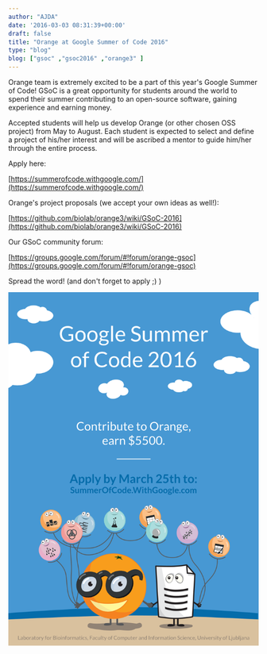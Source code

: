 ```yaml
---
author: "AJDA"
date: '2016-03-03 08:31:39+00:00'
draft: false
title: "Orange at Google Summer of Code 2016"
type: "blog"
blog: ["gsoc" ,"gsoc2016" ,"orange3" ]
---
```


Orange team is extremely excited to be a part of this year's Google Summer of Code! GSoC is a great opportunity for students around the world to spend their summer contributing to an open-source software, gaining experience and earning money.

Accepted students will help us develop Orange (or other chosen OSS project) from May to August. Each student is expected to select and define a project of his/her interest and will be ascribed a mentor to guide him/her through the entire process.



Apply here:

[https://summerofcode.withgoogle.com/](https://summerofcode.withgoogle.com/)

Orange's project proposals (we accept your own ideas as well!):

[https://github.com/biolab/orange3/wiki/GSoC-2016](https://github.com/biolab/orange3/wiki/GSoC-2016)

Our GSoC community forum:

[https://groups.google.com/forum/#!forum/orange-gsoc](https://groups.google.com/forum/#!forum/orange-gsoc)



Spread the word! (and don't forget to apply ;) )



![](1.png)

